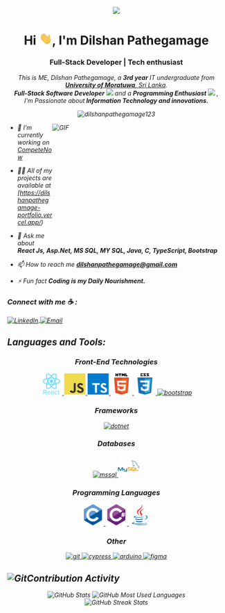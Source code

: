 <p align="center">
  <img src="https://github.com/thompsonemerson/thompsonemerson/raw/master/cover-thompson.png" height="200"/>
</p>

<h1 align="center">Hi <img src="https://raw.githubusercontent.com/ABSphreak/ABSphreak/master/gifs/Hi.gif" width="30px">, I'm Dilshan Pathegamage</h1>
<h3 align="center">Full-Stack Developer | Tech enthusiast</h3>

<p align="center">
  <em>
    This is ME, Dilshan Pathegamage, a <b>3rd year</b> IT undergraduate from <a href="https://uom.lk/"> <b>University of Moratuwa</b>, Sri Lanka</a>. <br>
     <b>Full-Stack Software Developer</b> <img src="https://github.com/TheDudeThatCode/TheDudeThatCode/blob/master/Assets/Developer.gif" width="30px"> and a <b>Programming Enthusiast</b>&nbsp;<img src="https://github.com/TheDudeThatCode/TheDudeThatCode/blob/master/Assets/Designer.gif" width="36px">&nbsp,<br>I'm Passionate about<b> Information Technology and innovations.</b>
    
</p>

<p align="center"> <img src="https://komarev.com/ghpvc/?username=dilshanpathegamage123&label=Profile%20views&color=0e75b6&style=flat" alt="dilshanpathegamage123" width= 100px height= 40px/> </p>

<img align="right" alt="GIF" src="https://owaisnoor.info/blog/wp-content/uploads/2019/03/maxresdefault.jpg" width="400" height="280" />

- 🔭 I’m currently working on [CompeteNow](https://github.com/DilshanPathegamage123/CompeteNow-FrontEnd.git)

- 👨‍💻 All of my projects are available at [https://dilshanpathegamage-portfolio.vercel.app/)

- 💬 Ask me about **React Js, Asp.Net, MS SQL, MY SQL, Java, C, TypeScript, Bootstrap**

- 📫 How to reach me **dilshanpathegamage@gmail.com**

- ⚡ Fun fact **Coding is my Daily Nourishment.**



<h3 align="left">Connect with me ☕ :</h3>
<p align="left">
  <a href="https://linkedin.com/in/dilshan-pathegamage-9a764a305" target="blank">
    <img align="center" src="https://img.icons8.com/fluency/48/000000/linkedin.png" alt="LinkedIn"/>
  </a>
  <a href="mailto:dilshanpathegamage@gmail.com" target="blank">
    <img align="center" src="https://img.icons8.com/fluency/48/000000/mail.png" alt="Email"/>
  </a>
<!--   <a href="tel:+94784449139">
    <img align="center" src="https://img.icons8.com/fluency/48/000000/phone.png" alt="Phone"/>
  </a> -->
</p>

<h2 align="left">Languages and Tools:</h2>
 
<h3 align="center">Front-End Technologies</h3>
<p align="center">
  <a href="https://reactjs.org/" target="_blank" rel="noreferrer">
    <img src="https://raw.githubusercontent.com/devicons/devicon/master/icons/react/react-original-wordmark.svg" alt="react" width="50" height="50"/>
  </a>
  <a href="https://developer.mozilla.org/en-US/docs/Web/JavaScript" target="_blank" rel="noreferrer">
    <img src="https://raw.githubusercontent.com/devicons/devicon/master/icons/javascript/javascript-original.svg" alt="javascript" width="50" height="50"/>
  </a>
  <a href="https://www.typescriptlang.org/" target="_blank" rel="noreferrer">
    <img src="https://raw.githubusercontent.com/devicons/devicon/master/icons/typescript/typescript-original.svg" alt="typescript" width="50" height="50"/>
  </a>
  <a href="https://www.w3.org/html/" target="_blank" rel="noreferrer">
    <img src="https://raw.githubusercontent.com/devicons/devicon/master/icons/html5/html5-original-wordmark.svg" alt="html5" width="50" height="50"/>
  </a>
  <a href="https://www.w3schools.com/css/" target="_blank" rel="noreferrer">
    <img src="https://raw.githubusercontent.com/devicons/devicon/master/icons/css3/css3-original-wordmark.svg" alt="css3" width="50" height="50"/>
  </a>
  <a href="https://getbootstrap.com" target="_blank" rel="noreferrer">
    <img src="https://upload.wikimedia.org/wikipedia/commons/b/b2/Bootstrap_logo.svg" alt="bootstrap" width="50" height="50"/>
  </a>
</p>  

<h3 align="center">Frameworks</h3>
<p align="center"> 
  <a href="https://dotnet.microsoft.com/" target="_blank" rel="noreferrer">
    <img src="https://upload.wikimedia.org/wikipedia/commons/e/ee/.NET_Core_Logo.svg" alt="dotnet" width="50" height="50"/>
  </a>
</p>  

<h3 align="center">Databases</h3>
<p align="center">  
  <a href="https://www.microsoft.com/en-us/sql-server" target="_blank" rel="noreferrer">
    <img src="https://cdn-icons-png.flaticon.com/512/5968/5968409.png" alt="mssql" width="50" height="50"/>
  </a>
  <a href="https://www.mysql.com/" target="_blank" rel="noreferrer">
    <img src="https://raw.githubusercontent.com/devicons/devicon/master/icons/mysql/mysql-original-wordmark.svg" alt="mysql" width="50" height="50"/>
  </a>
</p> 

<h3 align="center">Programming Languages</h3>
<p align="center">  
  <a href="https://www.cprogramming.com/" target="_blank" rel="noreferrer">
    <img src="https://raw.githubusercontent.com/devicons/devicon/master/icons/c/c-original.svg" alt="c" width="50" height="50"/>
  </a>
<!--   <a href="https://www.w3schools.com/cpp/" target="_blank" rel="noreferrer">
    <img src="https://raw.githubusercontent.com/devicons/devicon/master/icons/cplusplus/cplusplus-original.svg" alt="cplusplus" width="50" height="50"/>
  </a> -->

  <a href="https://www.w3schools.com/cs/" target="_blank" rel="noreferrer">
    <img src="https://raw.githubusercontent.com/devicons/devicon/master/icons/csharp/csharp-original.svg" alt="csharp" width="50" height="50"/>
</a>

  <a href="https://www.java.com" target="_blank" rel="noreferrer">
    <img src="https://raw.githubusercontent.com/devicons/devicon/master/icons/java/java-original.svg" alt="java" width="50" height="50"/>
  </a>
</p> 

<h3 align="center">Other</h3>
<p align="center">
  <a href="https://git-scm.com/" target="_blank" rel="noreferrer">
    <img src="https://www.vectorlogo.zone/logos/git-scm/git-scm-icon.svg" alt="git" width="50" height="50"/>
  </a>
  <a href="https://www.cypress.io" target="_blank" rel="noreferrer">
    <img src="https://static-00.iconduck.com/assets.00/cypress-icon-512x511-29zvfts6.png" alt="cypress" width="50" height="50"/>
  </a>
  <a href="https://www.arduino.cc/" target="_blank" rel="noreferrer">
    <img src="https://cdn.worldvectorlogo.com/logos/arduino-1.svg" alt="arduino" width="50" height="50"/>
  </a>
  <a href="https://www.figma.com/" target="_blank" rel="noreferrer">
    <img src="https://www.vectorlogo.zone/logos/figma/figma-icon.svg" alt="figma" width="50" height="50"/>
  </a>
<!--   <a href="https://www.adobe.com/in/products/illustrator.html" target="_blank" rel="noreferrer">
    <img src="https://www.vectorlogo.zone/logos/adobe_illustrator/adobe_illustrator-icon.svg" alt="illustrator" width="50" height="50"/>
  </a> -->
</p>


<h2><img src="https://media.giphy.com/media/W5eoZHPpUx9sapR0eu/giphy.gif" width="30" alt="Git"/>Contribution Activity</h2>
<div align="center">
    
  <img src="https://github-readme-stats.vercel.app/api?username=dilshanpathegamage123&title_color=6FDA44&text_color=FFFFFF&show_icons=true&icon_color=6FDA44&include_all_commits=true&count_private=true&theme=dark" alt="GitHub Stats" height="200" />
    
  <img src="https://github-readme-stats.vercel.app/api/top-langs?username=dilshanpathegamage123&layout=compact&title_color=6FDA44&text_color=FFFFFF&theme=dark" alt="GitHub Most Used Languages" height="200" />
    <br>
    <img src="https://github-readme-streak-stats.herokuapp.com/?user=dilshanpathegamage123&theme=dark&date_format=j%20M%5B%20Y%5D&currStreakLabel=6FDA44&fire=6FDA44&ring=6FDA44" alt="GitHub Streak Stats" height="200" />
    <br>
    <br>
</div>
    
